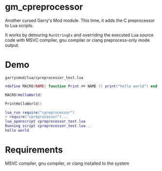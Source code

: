 # gm_cpreprocessor

Another cursed Garry's Mod module. This time, it adds the C preprocessor to Lua scripts.

It works by detouring `RunStringEx` and overriding the executed Lua source code with MSVC compiler, gnu compiler or clang preprocess-only mode output.

# Demo

`garrysmod/lua/cpreprocessor_test.lua`

```lua
#define MACRO(NAME) function Print ## NAME () print("hello world") end

MACRO(HelloWorld)

PrintHelloWorld()
```

```lua
lua_run require("cpreprocessor")
> require("cpreprocessor")...
lua_openscript cpreprocessor_test.lua
Running script cpreprocessor_test.lua...
hello world
```

# Requirements

MSVC compiler, gnu compiler, or clang installed to the system
